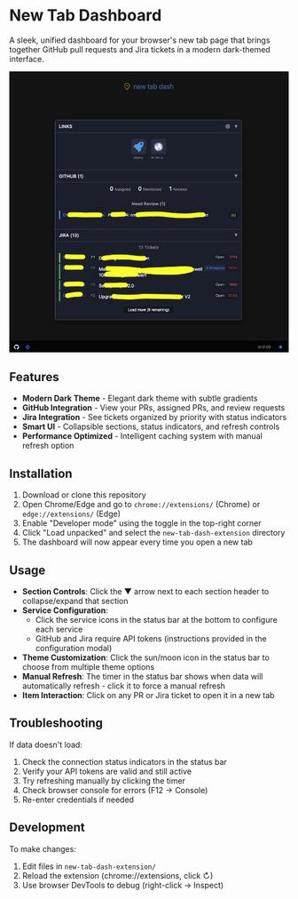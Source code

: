 # New Tab Dashboard

A sleek, unified dashboard for your browser's new tab page that brings together GitHub pull requests and Jira tickets in a modern dark-themed interface.

![Screenshot](screenshot.png)

## Features

- **Modern Dark Theme** - Elegant dark theme with subtle gradients
- **GitHub Integration** - View your PRs, assigned PRs, and review requests
- **Jira Integration** - See tickets organized by priority with status indicators
- **Smart UI** - Collapsible sections, status indicators, and refresh controls
- **Performance Optimized** - Intelligent caching system with manual refresh option

## Installation

1. Download or clone this repository
2. Open Chrome/Edge and go to `chrome://extensions/` (Chrome) or `edge://extensions/` (Edge)
3. Enable "Developer mode" using the toggle in the top-right corner
4. Click "Load unpacked" and select the `new-tab-dash-extension` directory
5. The dashboard will now appear every time you open a new tab

## Usage

- **Section Controls**: Click the ▼ arrow next to each section header to collapse/expand that section
- **Service Configuration**: 
  - Click the service icons in the status bar at the bottom to configure each service
  - GitHub and Jira require API tokens (instructions provided in the configuration modal)
- **Theme Customization**: Click the sun/moon icon in the status bar to choose from multiple theme options
- **Manual Refresh**: The timer in the status bar shows when data will automatically refresh - click it to force a manual refresh
- **Item Interaction**: Click on any PR or Jira ticket to open it in a new tab

## Troubleshooting

If data doesn't load:
1. Check the connection status indicators in the status bar
2. Verify your API tokens are valid and still active
3. Try refreshing manually by clicking the timer
4. Check browser console for errors (F12 → Console)
5. Re-enter credentials if needed

## Development

To make changes:
1. Edit files in `new-tab-dash-extension/`
2. Reload the extension (chrome://extensions, click ↻)
3. Use browser DevTools to debug (right-click → Inspect)